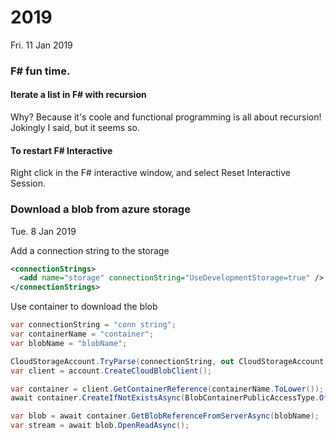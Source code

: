 # 2019

Fri. 11 Jan 2019

### F# fun time. 

#### Iterate a list in F# with recursion

Why? Because it's coole and functional programming is all about recursion! Jokingly I said, but it seems so.


#### To restart F# Interactive

Right click in the F# interactive window, and select Reset Interactive Session.



### Download a blob from azure storage

Tue. 8 Jan 2019

Add a connection string to the storage

```xml
<connectionStrings>
  <add name="storage" connectionString="UseDevelopmentStorage=true" />
</connectionStrings>

```

Use container to download the blob

```csharp
var connectionString = "conn string";
var containerName = "container";
var blobName = "blobName";

CloudStorageAccount.TryParse(connectionString, out CloudStorageAccount account)
var client = account.CreateCloudBlobClient();

var container = client.GetContainerReference(containerName.ToLower());
await container.CreateIfNotExistsAsync(BlobContainerPublicAccessType.Off, null, null, cancellationToken);

var blob = await container.GetBlobReferenceFromServerAsync(blobName);
var stream = await blob.OpenReadAsync();

```


